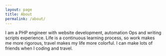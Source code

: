 ```yaml
---
layout: page
title: About
permalink: /about/
---
```


I am a PHP engineer with website development, automation Ops and writing scripts experience. Life is a continuous learning process, so work makes me more rigorous, travel makes my life more colorful. I can make lots of friends when I coding and travel.
